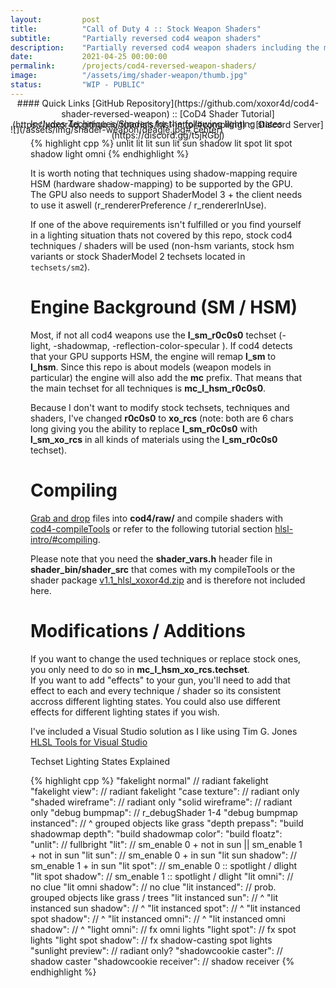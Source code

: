 ```yaml
---
layout:         post
title:          "Call of Duty 4 :: Stock Weapon Shaders"
subtitle:       "Partially reversed cod4 weapon shaders"
description:    "Partially reversed cod4 weapon shaders including the most common lighting states as a base for custom weapon effects"
date:           2021-04-25 00:00:00
permalink:      /projects/cod4-reversed-weapon-shaders/
image:          "/assets/img/shader-weapon/thumb.jpg"
status:         "WIP - PUBLIC"
---
```

<!-- overwrite header bg if defined -->
<script> var header_bg = "/assets/img/shader-weapon/header.jpg"; </script>
<!-- tag for quick links so we do not show the nav -->
<a name="quicklink"></a>

<div align="center" style="margin-top: -1rem" markdown="1">
#### Quick Links
[GitHub Repository](https://github.com/xoxor4d/cod4-shader-reversed-weapon) :: [CoD4 Shader Tutorial](https://xoxor4d.github.io/tutorials/hlsl-intro/#compiling) :: [Discord Server](https://discord.gg/t5jRGbj)
<div class="padding-2l"></div></div> 

<div class="padding-2l" style="margin-top: -2.5rem"></div>
<div align="center"><div class="seperator-75p"></div></div>
<div class="padding-1l" style="margin-bottom: 0.5rem"></div>

![](/assets/img/shader-weapon/deagle.jpg# center)

<div class="padding-1l" style="margin-top: -2.5rem"></div>
<div align="center"><div class="seperator-75p"></div></div>
<div class="padding-1l" style="margin-bottom: 0.5rem"></div>


<div markdown="1" style="padding-left: 2rem; padding-right: 2rem">
<div class="highlight-header"><p>Includes Techniques/Shaders for the following lighting states</p></div>
{% highlight cpp %}
unlit  
lit  
lit sun  
lit sun shadow  
lit spot  
lit spot shadow  
light omni
{% endhighlight %}
<div class="padding-2l"></div>

It is worth noting that techniques using shadow-mapping require HSM (hardware shadow-mapping) to be supported by the GPU. The GPU also needs to support ShaderModel 3 + the client needs to use it aswell (r_rendererPreference / r_rendererInUse). 

If one of the above requirements isn't fulfilled or you find yourself in a lighting situation thats not covered by this repo, stock cod4 techniques / shaders will be used (non-hsm variants, stock hsm variants or stock ShaderModel 2 techsets located in `techsets/sm2`).
<div class="padding-2l"></div>

# Engine Background (SM / HSM)
Most, if not all cod4 weapons use the __l_sm_r0c0s0__ techset (-light, -shadowmap, -reflection-color-specular ). If cod4 detects that your GPU supports HSM, the engine will remap __l_sm__ to __l_hsm__. Since this repo is about models (weapon models in particular) the engine will also add the __mc__ prefix. That means that the main techset for all techniques is __mc_l_hsm_r0c0s0__. 

Because I don't want to modify stock techsets, techniques and shaders, I've changed __r0c0s0__ to __xo_rcs__ (note: both are 6 chars long giving you the ability to replace __l_sm_r0c0s0__ with __l_sm_xo_rcs__ in all kinds of materials using the __l_sm_r0c0s0__ techset).
<div class="padding-2l"></div>

# Compiling
[Grab and drop](https://github.com/xoxor4d/cod4-shader-reversed-weapon) files into __cod4/raw/__ and compile shaders with [cod4-compileTools](/projects/cod4-compileTools/) or refer to the following tutorial section [hlsl-intro/#compiling](/tutorials/hlsl-intro/#compiling).

Please note that you need the __shader_vars.h__ header file in __shader_bin/shader_src__ that comes with my compileTools or the shader package
<a href="https://drive.google.com/open?id=14xNhEJtRVFaYG3rQZOV7fvjmd2R7CwUP">v1.1_hlsl_xoxor4d.zip</a> and is therefore not included here.
<div class="padding-2l"></div>

# Modifications / Additions
If you want to change the used techniques or replace stock ones, you only need to do so in __mc_l_hsm_xo_rcs.techset__.  
If you want to add "effects" to your gun, you'll need to add that effect to each and every technique / shader so its consistent accross different lighting states. You could also use different effects for different lighting states if you wish.  

I've included a Visual Studio solution as I like using Tim G. Jones <a href="https://marketplace.visualstudio.com/items?itemName=TimGJones.HLSLToolsforVisualStudio">HLSL Tools for Visual Studio</a>
<div class="padding-2l"></div>

<div class="highlight-header"><p>Techset Lighting States Explained</p></div>
{% highlight cpp %}
"fakelight normal"              // radiant fakelight
"fakelight view":               // radiant fakelight
"case texture":                 // radiant only  
"shaded wireframe":             // radiant only  
"solid wireframe":              // radiant only  
"debug bumpmap":                // r_debugShader 1-4  
"debug bumpmap instanced":      // ^ grouped objects like grass
"depth prepass":                
"build shadowmap depth":  
"build shadowmap color":  
"build floatz":  
"unlit":                        // fullbright  
"lit":                          // sm_enable 0 + not in sun || sm_enable 1 + not in sun  
"lit sun":                      // sm_enable 0 + in sun  
"lit sun shadow":               // sm_enable 1 + in sun  
"lit spot":                     // sm_enable 0 :: spotlight / dlight  
"lit spot shadow":              // sm_enable 1 :: spotlight / dlight  
"lit omni":                     // no clue  
"lit omni shadow":              // no clue  
"lit instanced":                // prob. grouped objects like grass / trees
"lit instanced sun":            // ^
"lit instanced sun shadow":     // ^
"lit instanced spot":           // ^
"lit instanced spot shadow":    // ^
"lit instanced omni":           // ^
"lit instanced omni shadow":    // ^
"light omni":                   // fx omni lights  
"light spot":                   // fx spot lights  
"light spot shadow":            // fx shadow-casting spot lights  
"sunlight preview":             // radiant only?  
"shadowcookie caster":          // shadow caster
"shadowcookie receiver":        // shadow receiver
{% endhighlight %}

</div>